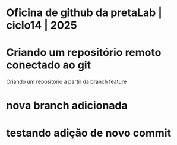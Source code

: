 # Oficina de github da pretaLab | ciclo14 | 2025
# Criando um repositório remoto conectado ao git 
Criando um repositório a partir da branch feature
# nova branch adicionada
# testando adição de novo commit

